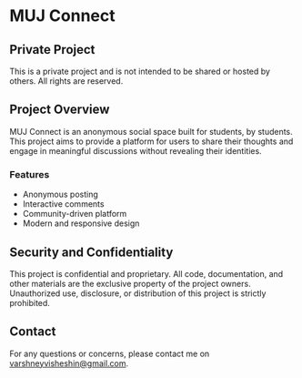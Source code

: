 # MUJ Connect

## Private Project

This is a private project and is not intended to be shared or hosted by others. All rights are reserved.

## Project Overview

MUJ Connect is an anonymous social space built for students, by students. This project aims to provide a platform for users to share their thoughts and engage in meaningful discussions without revealing their identities.

### Features

* Anonymous posting
* Interactive comments
* Community-driven platform
* Modern and responsive design

## Security and Confidentiality

This project is confidential and proprietary. All code, documentation, and other materials are the exclusive property of the project owners. Unauthorized use, disclosure, or distribution of this project is strictly prohibited.

## Contact

For any questions or concerns, please contact me on varshneyvisheshin@gmail.com.
